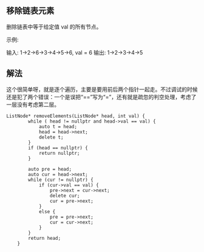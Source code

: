 ##  移除链表元素

删除链表中等于给定值 val 的所有节点。

示例:

输入: 1->2->6->3->4->5->6, val = 6
输出: 1->2->3->4->5

## 解法

这个很简单呀，就是逐个遍历，主要是要用前后两个指针一起走。不过调试的时候还是犯了两个错误：一个是误把“==”写为“=”，还有就是疏忽的判空处理，考虑了一层没有考虑第二层。

```
ListNode* removeElements(ListNode* head, int val) {
        while ( head != nullptr and head->val == val) {
            auto t = head;
            head = head->next;
            delete t;
        }
        if (head == nullptr) {
            return nullptr;
        }

        auto pre = head;
        auto cur = head->next;
        while (cur != nullptr) {
            if (cur->val == val) {
                pre->next = cur->next;
                delete cur;
                cur = pre->next;
            }
            else {
                pre = pre->next;
                cur = cur->next;
            }
        }
        return head;
    }
```
